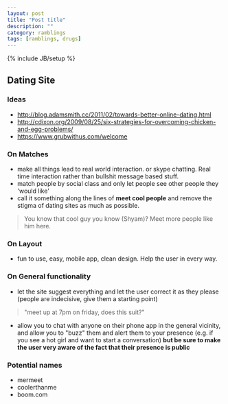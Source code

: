 ```yaml
---
layout: post
title: "Post title"
description: ""
category: ramblings
tags: [ramblings, drugs]
---
```

{% include JB/setup %}

## Dating Site

### Ideas
- http://blog.adamsmith.cc/2011/02/towards-better-online-dating.html
- http://cdixon.org/2009/08/25/six-strategies-for-overcoming-chicken-and-egg-problems/
- https://www.grubwithus.com/welcome


### On Matches
- make all things lead to real world interaction. or skype chatting. Real time interaction rather than bullshit message based stuff.
- match people by social class and only let people see other people they 'would like'
- call it something along the lines of **meet cool people** and remove the stigma of dating sites as much as possible.
>You know that cool guy you know (Shyam)? Meet more people like him here.

### On Layout
- fun to use, easy, mobile app, clean design. Help the user in every way.

### On General functionality
- let the site suggest everything and let the user correct it as they please (people are indecisive, give them a starting point)
>"meet up at 7pm on friday, does this suit?"

- allow you to chat with anyone on their phone app in the general vicinity, and allow you to "buzz" them and alert them to your presence (e.g. if you see a hot girl and want to start a conversation) **but be sure to make the user very aware of the fact that their presence is public**

### Potential names
- mermeet
- coolerthanme
- boom.com